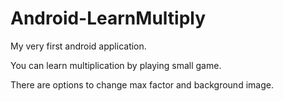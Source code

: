 # Android-LearnMultiply

My very first android application.

You can learn multiplication by playing small game.

There are options to change max factor and background image.
